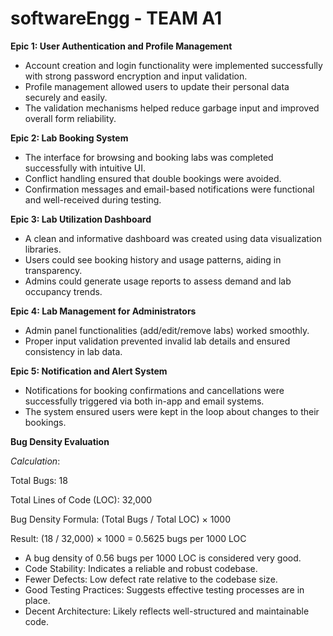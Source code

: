 # softwareEngg - TEAM A1

<b> Epic 1: User Authentication and Profile Management </b>

<ul>
 <li>Account creation and login functionality were implemented successfully with strong password encryption and input validation. </li>
 <li>Profile management allowed users to update their personal data securely and easily. </li>
 <li>The validation mechanisms helped reduce garbage input and improved overall form reliability. </li>
</ul>


<b> Epic 2: Lab Booking System </b>

<ul>
 <li>The interface for browsing and booking labs was completed successfully with intuitive UI. </li>
 <li>Conflict handling ensured that double bookings were avoided. </li>
 <li>Confirmation messages and email-based notifications were functional and well-received during testing. </li>
</ul>


<b> Epic 3: Lab Utilization Dashboard </b>

<ul>
 <li>A clean and informative dashboard was created using data visualization libraries. </li>
 <li>Users could see booking history and usage patterns, aiding in transparency. </li>
 <li>Admins could generate usage reports to assess demand and lab occupancy trends. </li>
</ul>


<b> Epic 4: Lab Management for Administrators </b>

<ul>
 <li>Admin panel functionalities (add/edit/remove labs) worked smoothly. </li>
 <li>Proper input validation prevented invalid lab details and ensured consistency in lab data. </li>
</ul>


<b> Epic 5: Notification and Alert System </b>

<ul>
 <li>Notifications for booking confirmations and cancellations were successfully triggered via both in-app and email systems. </li>
 <li>The system ensured users were kept in the loop about changes to their bookings. </li>
</ul>


<b> Bug Density Evaluation </b>

*Calculation*:

Total Bugs: 18 

Total Lines of Code (LOC): 32,000 

Bug Density Formula: (Total Bugs / Total LOC) × 1000 

Result: (18 / 32,000) × 1000 = 0.5625 bugs per 1000 LOC 

 
<ul>
 <li>A bug density of 0.56 bugs per 1000 LOC is considered very good. </li>
 <li>Code Stability: Indicates a reliable and robust codebase. </li>
 <li>Fewer Defects: Low defect rate relative to the codebase size. </li>
 <li>Good Testing Practices: Suggests effective testing processes are in place. </li>
 <li>Decent Architecture: Likely reflects well-structured and maintainable code. </li>
</ul>
